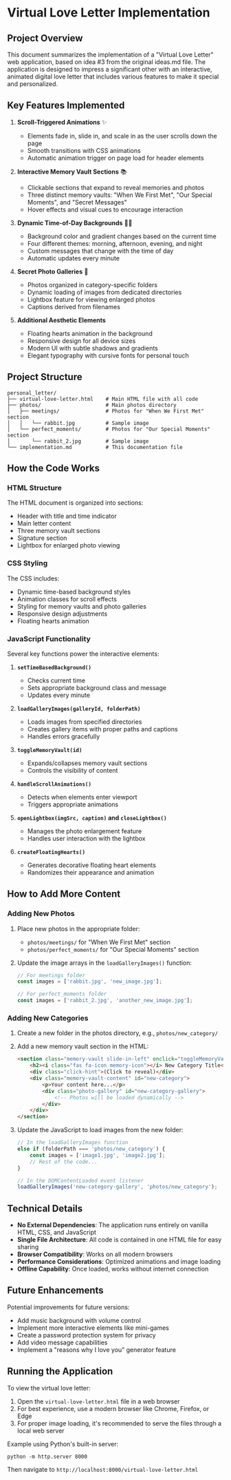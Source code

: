 # Virtual Love Letter Implementation

## Project Overview

This document summarizes the implementation of a "Virtual Love Letter" web application, based on idea #3 from the original ideas.md file. The application is designed to impress a significant other with an interactive, animated digital love letter that includes various features to make it special and personalized.

## Key Features Implemented

1. **Scroll-Triggered Animations** ✨
   - Elements fade in, slide in, and scale in as the user scrolls down the page
   - Smooth transitions with CSS animations
   - Automatic animation trigger on page load for header elements

2. **Interactive Memory Vault Sections** 📚
   - Clickable sections that expand to reveal memories and photos
   - Three distinct memory vaults: "When We First Met", "Our Special Moments", and "Secret Messages"
   - Hover effects and visual cues to encourage interaction

3. **Dynamic Time-of-Day Backgrounds** 🌇🌃
   - Background color and gradient changes based on the current time
   - Four different themes: morning, afternoon, evening, and night
   - Custom messages that change with the time of day
   - Automatic updates every minute

4. **Secret Photo Galleries** 📸
   - Photos organized in category-specific folders
   - Dynamic loading of images from dedicated directories
   - Lightbox feature for viewing enlarged photos
   - Captions derived from filenames

5. **Additional Aesthetic Elements**
   - Floating hearts animation in the background
   - Responsive design for all device sizes
   - Modern UI with subtle shadows and gradients
   - Elegant typography with cursive fonts for personal touch

## Project Structure

```
personal_letter/
├── virtual-love-letter.html    # Main HTML file with all code
├── photos/                     # Main photos directory
│   ├── meetings/               # Photos for "When We First Met" section
│   │   └── rabbit.jpg          # Sample image
│   └── perfect_moments/        # Photos for "Our Special Moments" section
│       └── rabbit_2.jpg        # Sample image
└── implementation.md           # This documentation file
```

## How the Code Works

### HTML Structure

The HTML document is organized into sections:
- Header with title and time indicator
- Main letter content
- Three memory vault sections
- Signature section
- Lightbox for enlarged photo viewing

### CSS Styling

The CSS includes:
- Dynamic time-based background styles
- Animation classes for scroll effects
- Styling for memory vaults and photo galleries
- Responsive design adjustments
- Floating hearts animation

### JavaScript Functionality

Several key functions power the interactive elements:

1. **`setTimeBasedBackground()`**
   - Checks current time
   - Sets appropriate background class and message
   - Updates every minute

2. **`loadGalleryImages(galleryId, folderPath)`**
   - Loads images from specified directories
   - Creates gallery items with proper paths and captions
   - Handles errors gracefully

3. **`toggleMemoryVault(id)`**
   - Expands/collapses memory vault sections
   - Controls the visibility of content

4. **`handleScrollAnimations()`**
   - Detects when elements enter viewport
   - Triggers appropriate animations

5. **`openLightbox(imgSrc, caption)` and `closeLightbox()`**
   - Manages the photo enlargement feature
   - Handles user interaction with the lightbox

6. **`createFloatingHearts()`**
   - Generates decorative floating heart elements
   - Randomizes their appearance and animation

## How to Add More Content

### Adding New Photos

1. Place new photos in the appropriate folder:
   - `photos/meetings/` for "When We First Met" section
   - `photos/perfect_moments/` for "Our Special Moments" section

2. Update the image arrays in the `loadGalleryImages()` function:
   ```javascript
   // For meetings folder
   const images = ['rabbit.jpg', 'new_image.jpg']; 
   
   // For perfect_moments folder
   const images = ['rabbit_2.jpg', 'another_new_image.jpg'];
   ```

### Adding New Categories

1. Create a new folder in the photos directory, e.g., `photos/new_category/`

2. Add a new memory vault section in the HTML:
   ```html
   <section class="memory-vault slide-in-left" onclick="toggleMemoryVault('new-category')">
       <h2><i class="fas fa-icon memory-icon"></i> New Category Title</h2>
       <div class="click-hint">(Click to reveal)</div>
       <div class="memory-vault-content" id="new-category">
           <p>Your content here...</p>
           <div class="photo-gallery" id="new-category-gallery">
               <!-- Photos will be loaded dynamically -->
           </div>
       </div>
   </section>
   ```

3. Update the JavaScript to load images from the new folder:
   ```javascript
   // In the loadGalleryImages function
   else if (folderPath === 'photos/new_category') {
       const images = ['image1.jpg', 'image2.jpg'];
       // Rest of the code...
   }
   
   // In the DOMContentLoaded event listener
   loadGalleryImages('new-category-gallery', 'photos/new_category');
   ```

## Technical Details

- **No External Dependencies**: The application runs entirely on vanilla HTML, CSS, and JavaScript
- **Single File Architecture**: All code is contained in one HTML file for easy sharing
- **Browser Compatibility**: Works on all modern browsers
- **Performance Considerations**: Optimized animations and image loading
- **Offline Capability**: Once loaded, works without internet connection

## Future Enhancements

Potential improvements for future versions:
- Add music background with volume control
- Implement more interactive elements like mini-games
- Create a password protection system for privacy
- Add video message capabilities
- Implement a "reasons why I love you" generator feature

## Running the Application

To view the virtual love letter:
1. Open the `virtual-love-letter.html` file in a web browser
2. For best experience, use a modern browser like Chrome, Firefox, or Edge
3. For proper image loading, it's recommended to serve the files through a local web server

Example using Python's built-in server:
```
python -m http.server 8000
```
Then navigate to `http://localhost:8000/virtual-love-letter.html`
